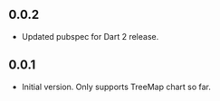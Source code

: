## 0.0.2

- Updated pubspec for Dart 2 release.

## 0.0.1

- Initial version. Only supports TreeMap chart so far.
